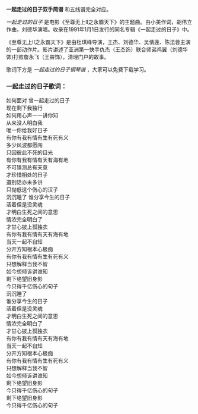 

**一起走过的日子双手简谱** 和五线谱完全对应。

_一起走过的日子_ 是电影《至尊无上Ⅱ之永霸天下》的主题曲。由小美作词，胡伟立作曲，刘德华演唱。收录在1991年1月1日发行的同名专辑《一起走过的日子》中。

《至尊无上Ⅱ之永霸天下》是由杜琪峰导演，王杰、刘德华、吴倩莲、陈法蓉主演的一部动作片。影片讲述了亚洲第一快手仇杰（王杰饰）联合师弟鸡翼（刘德华饰)打败詹永飞（王霄饰），清理门户的故事。

歌词下方是 _一起走过的日子钢琴谱_ ，大家可以免费下载学习。

### 一起走过的日子歌词：

如何面对 曾一起走过的日子  
现在剩下我独行  
如何用心声一一讲你知  
从来没人明白我  
唯一你给我好日子  
有你有我有情有生有死有义  
多少风波都愿闯  
只因彼此不死的目光  
有你有我有情有天有海有地  
不可猜测总有天意  
才珍惜相处的日子  
道别话亦未多讲  
只抛低这个伤心的汉子  
沉沉睡了 谁分享今生的日子  
活着但是没灵魂  
才明白生死之间的意思  
情浓完全明白了  
才甘心披上孤独衣  
有你有我有情有天有海有地  
当天一起不自知  
分开方知根本心极痴  
有你有我有情有生有死有义  
只想解释当我不智  
如今想倾诉讲谁知  
剩下绝望旧身影  
今只得千亿伤心的句子  
沉沉睡了  
谁分享今生的日子  
活着但是没灵魂  
才明白生死之间的意思  
情浓完全明白了  
才甘心披上孤独衣  
有你有我有情有天有海有地  
当天一起不自知  
分开方知根本心极痴  
有你有我有情有生有死有义  
只想解释当我不智  
如今想倾诉讲谁知  
剩下绝望旧身影  
今只得千亿伤心的句子  
剩下绝望旧身影  
今只得千亿伤心的句子

